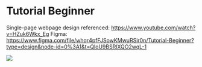 # Tutorial Beginner

Single-page webpage design
referenced: https://www.youtube.com/watch?v=HZuk6Wkx_Eg
Figma: https://www.figma.com/file/whqr4pfFJSowKMwuRSir0n/Tutorial-Beginner?type=design&node-id=0%3A1&t=QloU9BSRlXQO2wqL-1

<img src="https://user-images.githubusercontent.com/45598522/236743481-4b421832-87ce-4fbc-8c4b-fe98df99b4bd.jpg" />
